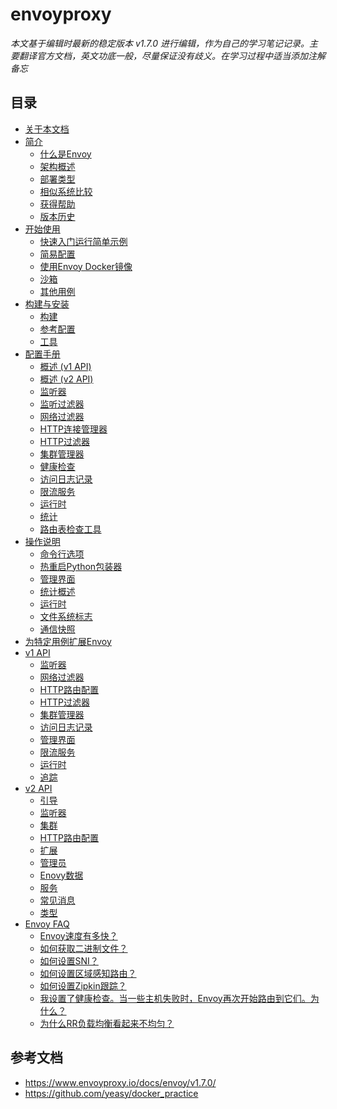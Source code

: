 # envoyproxy

*本文基于编辑时最新的稳定版本 v1.7.0 进行编辑，作为自己的学习笔记记录。主要翻译官方文档，英文功底一般，尽量保证没有歧义。在学习过程中适当添加注解备忘*

## 目录
* [关于本文档](/about/about_the_documentation.md)
* [简介](/introduction/introduction.md)
    * [什么是Envoy]()
    * [架构概述]()
    * [部署类型]()
    * [相似系统比较]()
    * [获得帮助]()
    * [版本历史]()
* [开始使用](/start/getting_started.md)
    * [快速入门运行简单示例](/start/getting_started.md#快速入门运行简单示例)
    * [简易配置](/start/getting_started.md#简易配置)
    * [使用Envoy Docker镜像](/start/getting_started.md#使用envoy-docker镜像)
    * [沙箱](/start/getting_started.md#沙箱)
    * [其他用例](/start/getting_started.md#其他用例)
* [构建与安装](/installation/installation.md)
    * [构建]()
    * [参考配置]()
    * [工具]()
* [配置手册](/configuration/configuration.md)
    * [概述 (v1 API)]()
    * [概述 (v2 API)]()
    * [监听器]()
    * [监听过滤器]()
    * [网络过滤器]()
    * [HTTP连接管理器]()
    * [HTTP过滤器]()
    * [集群管理器]()
    * [健康检查]()
    * [访问日志记录]()
    * [限流服务]()
    * [运行时]()
    * [统计]()
    * [路由表检查工具]()
* [操作说明](/operations/operations.md)
    * [命令行选项]()
    * [热重启Python包装器]()
    * [管理界面]()
    * [统计概述]()
    * [运行时]()
    * [文件系统标志]()
    * [通信快照]()
* [为特定用例扩展Envoy](/extending/extending.md)
* [v1 API](/v1/v1API.md)
    * [监听器]()
    * [网络过滤器]()
    * [HTTP路由配置]()
    * [HTTP过滤器]()
    * [集群管理器]()
    * [访问日志记录]()
    * [管理界面]()
    * [限流服务]()
    * [运行时]()
    * [追踪]()
* [v2 API](/v2/v2API.md)
    * [引导]()
    * [监听器]()
    * [集群]()
    * [HTTP路由配置]()
    * [扩展]()
    * [管理员]()
    * [Enovy数据]()
    * [服务]()
    * [常见消息]()
    * [类型]()
* [Envoy FAQ](/faq/faq.md)
    * [Envoy速度有多快？]()
    * [如何获取二进制文件？]()
    * [如何设置SNI？]()
    * [如何设置区域感知路由？]()
    * [如何设置Zipkin跟踪？]()
    * [我设置了健康检查。当一些主机失败时，Envoy再次开始路由到它们。为什么？]()
    * [为什么RR负载均衡看起来不均匀？]()


## 参考文档
* https://www.envoyproxy.io/docs/envoy/v1.7.0/
* https://github.com/yeasy/docker_practice
